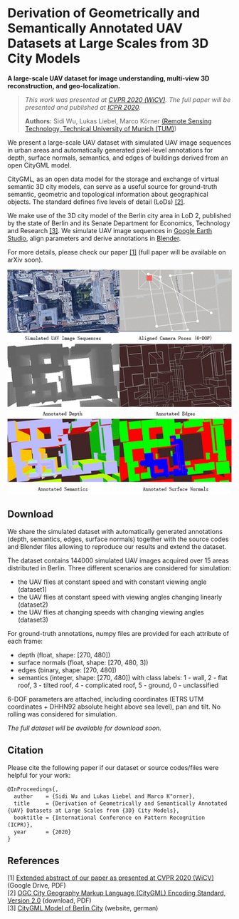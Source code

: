 <!-- # Large-Scale UAV Dataset -->
# Derivation of Geometrically and Semantically Annotated UAV Datasets at Large Scales from 3D City Models

__A large-scale UAV dataset for image understanding, multi-view 3D reconstruction, and geo-localization.__

>_This work was presented at [CVPR 2020 (WiCV)](https://sites.google.com/view/wicvworkshop-cvpr2020). The full paper will be presented and published at [ICPR 2020](https://www.micc.unifi.it/icpr2020)._
>
>**Authors:** Sidi Wu, Lukas Liebel, Marco Körner [(Remote Sensing Technology, Technical University of Munich (TUM)](https://www.lmf.lrg.tum.de))


We present a large-scale UAV dataset with simulated UAV image sequences in urban areas and automatically generated pixel-level annotations for depth, surface normals, semantics, and edges of buildings derived from an open CityGML model.

CityGML, as an open data model for the storage and exchange of virtual semantic 3D city models, can serve as a useful source for ground-truth semantic, geometric and topological information about geographical objects.
The standard defines five levels of detail (LoDs) [[2]](#citygml).

We make use of the 3D city model of the Berlin city area in LoD 2, published by the state of Berlin and its Senate Department for Economics, Technology and Research [[3]](#berlinmodel).
We simulate UAV image sequences in [Google Earth Studio](https://www.google.com/earth/studio), align parameters and derive annotations in [Blender](https://www.blender.org/).

For more details, please check our paper [[1]](#wicv) (full paper will be available on arXiv soon).

![Animation of the simulation and annotation process](simulateandrender.gif)

## Download
We share the simulated dataset with automatically generated annotations (depth, semantics, edges, surface normals) together with the source codes and Blender files allowing to reproduce our results and extend the dataset.

The dataset contains 144000 simulated UAV images acquired over 15 areas distributed in Berlin.
Three different scenarios are considered for simulation:
- the UAV flies at constant speed and with constant viewing
angle (dataset1)
- the UAV flies at constant speed with viewing angles
changing linearly (dataset2)
- the UAV flies at changing speeds with changing viewing
angles (dataset3)

For ground-truth annotations, numpy files are provided for each attribute of each frame:
- depth (float, shape: [270, 480])
- surface normals (float, shape: [270, 480, 3])
- edges (binary, shape: [270, 480])
- semantics (integer, shape: [270, 480]) with class labels: 1 - wall, 2 - flat roof, 3 - tilted roof, 4 - complicated roof, 5 - ground, 0 - unclassified 


6-DOF parameters are attached, including coordinates (ETRS UTM coordinates + DHHN92 absolute height above sea level), pan and tilt.
No rolling was considered for simulation.

_The full dataset will be available for download soon._

## Citation
Please cite the following paper if our dataset or source codes/files were helpful for your work:
```
@InProceedings{,
  author    = {Sidi Wu and Lukas Liebel and Marco K"orner},
  title     = {Derivation of Geometrically and Semantically Annotated {UAV} Datasets at Large Scales from {3D} City Models},
  booktitle = {International Conference on Pattern Recognition (ICPR)},
  year      = {2020}
}
```

<!-- ## License -->

## References
<a name="wicv">[1]</a> [Extended abstract of our paper as presented at CVPR 2020 (WiCV)](https://drive.google.com/file/d/1bTPz2hKFNVLLf-9XN9ZYCNtmM8mZAYbU/view) (Google Drive, PDF)\
<a name="citygml">[2]</a> [OGC City Geography Markup Language (CityGML) Encoding Standard, Version 2.0](https://portal.opengeospatial.org/files/?artifact_id=47842) (download, PDF) \
<a name="berlinmodel">[3]</a> [CityGML Model of Berlin City](https://daten.berlin.de/tags/3d-stadtmodell) (website, german)
